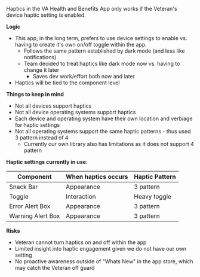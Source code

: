 Haptics in the VA Health and Benefits App only works if the Veteran's device haptic setting is enabled.

**Logic**

  * This app, in the long term, prefers to use device settings to enable vs. having to create it's own on/off toggle within the app.  
     * Follows the same pattern established by dark mode (and less like notifications) 
     * Team decided to treat haptics like dark mode now vs. having to change it later 
        * Saves dev work/effort both now and later 
  * Haptics will be tied to the component level 
  
**Things to keep in mind**

  * Not all devices support haptics
  * Not all device operating systems support haptics 
  * Each device and operating system have their own location and verbiage for haptic settings 
  * Not all operating systems support the same haptic patterns - thus used 3 pattern instead of 4 
     * Currently our own library also has limitations as it does not support 4 pattern 
  
**Haptic settings currently in use:**
 
|   Component      |      When haptics occurs  |     Haptic Pattern |
|-----------------|--------------------------|---------------------| 
|   Snack Bar         |   Appearance           |     3 pattern |
|   Toggle            |   Interaction          |     Heavy toggle 
|   Error Alert Box   |   Appearance           |     3 pattern |
|   Warning Alert Box |   Appearance           |     3 pattern |

**Risks**

  * Veteran cannot turn haptics on and off within the app
  * Limited insight into haptic engagement given we do not have our own setting 
  * No proactive awareness outside of "Whats New" in the app store, which may catch the Veteran off guard
